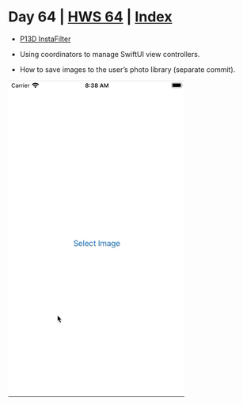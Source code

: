 # Day 64 | [HWS 64](https://www.hackingwithswift.com/100/swiftui/64) | [Index](https://github.com/JulesMoorhouse/100DaysOfSwiftUI/blob/main/README.md)

 - [P13D InstaFilter](https://github.com/JulesMoorhouse/100DaysOfSwiftUI/blob/main/P13D%20InstaFilter/P13C%20InstaFilter/ContentView.swift)
 
 - Using coordinators to manage SwiftUI view controllers.
 - How to save images to the user’s photo library (separate commit).
  
<img src="../Images/day64d.gif" />
